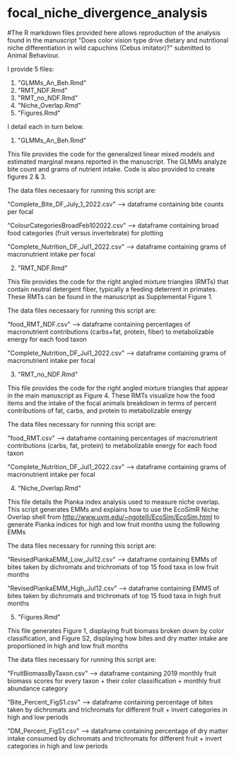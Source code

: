 # focal_niche_divergence_analysis

#The R markdown files provided here allows reproduction of the analysis found in the manuscript "Does color vision type drive dietary and nutritional niche differentiation in wild capuchins (Cebus imitator)?" submitted to Animal Behaviour. 

I provide 5 files:
1) "GLMMs_An_Beh.Rmd"
2) "RMT_NDF.Rmd"
3) "RMT_no_NDF.Rmd"
4) "Niche_Overlap.Rmd"
5) "Figures.Rmd"

I detail each in turn below.

1) "GLMMs_An_Beh.Rmd"

This file provides the code for the generalized linear mixed models and estimated marginal means reported in the manuscript. The GLMMs analyze bite count and grams of nutrient intake. Code is also provided to create figures 2 & 3.

The data files necessary for running this script are:

"Complete_Bite_DF_July_1_2022.csv" --> dataframe containing bite counts per focal

"ColourCategoriesBroadFeb102022.csv" --> dataframe containing broad food categories (fruit versus invertebrate) for plotting

"Complete_Nutrition_DF_Jul1_2022.csv" --> dataframe containing grams of macronutrient intake per focal

2) "RMT_NDF.Rmd"

This file provides the code for the right angled mixture triangles (RMTs) that contain neutral detergent fiber, typically a feeding deterrent in primates. These RMTs can be found in the manuscript as Supplemental Figure 1.

The data files necessary for running this script are:

"food_RMT_NDF.csv" --> dataframe containing percentages of macronutrient contributions (carbs+fat, protein, fiber) to metabolizable energy for each food taxon

"Complete_Nutrition_DF_Jul1_2022.csv" --> dataframe containing grams of macronutrient intake per focal

3) "RMT_no_NDF.Rmd"

This file provides the code for the right angled mixture triangles that appear in the main manuscript as Figure 4. These RMTs visualize how the food items and the intake of the focal animals breakdown in terms of percent contributions of fat, carbs, and protein to metabolizable energy

The data files necessary for running this script are:

"food_RMT.csv" --> dataframe containing percentages of macronutrient contributions (carbs, fat, protein) to metabolizable energy for each food taxon

"Complete_Nutrition_DF_Jul1_2022.csv" --> dataframe containing grams of macronutrient intake per focal


4) "Niche_Overlap.Rmd"

This file details the Pianka index analysis used to measure niche overlap. This script generates EMMs and explains how to use the EcoSimR Niche Overlap shell from http://www.uvm.edu/~ngotelli/EcoSim/EcoSim.html to generate Pianka indices for high and low fruit months using the following EMMs

The data files necessary for running this script are:

"RevisedPiankaEMM_Low_Jul12.csv" --> dataframe containing EMMs of bites taken by dichromats and trichromats of top 15 food taxa in low fruit months

"RevisedPiankaEMM_High_Jul12.csv" --> dataframe containing EMMS of bites taken by dichromats and trichromats of top 15 food taxa in high fruit months


5) "Figures.Rmd"

This file generates Figure 1, displaying fruit biomass broken down by color classification, and Figure S2, displaying how bites and dry matter intake are proportioned in high and low fruit months

The data files necessary for running this script are:

"FruitBiomassByTaxon.csv" --> dataframe containing 2019 monthly fruit biomass scores for every taxon + their color classification + monthly fruit abundance category

"Bite_Percent_FigS1.csv" --> dataframe containing percentage of bites taken by dichromats and trichromats for different fruit + invert categories in high and low periods

"DM_Percent_FigS1.csv" --> dataframe containing percentage of dry matter intake consumed by dichromats and trichromats for different fruit + invert categories in high and low periods
